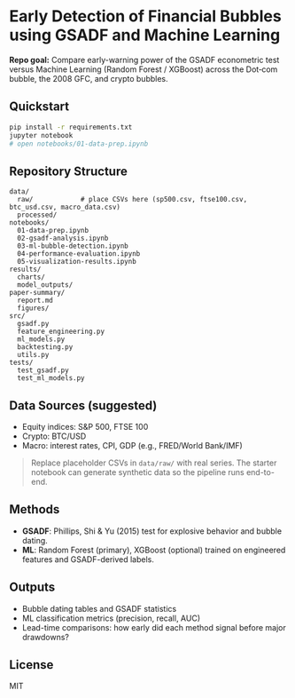 # Early Detection of Financial Bubbles using GSADF and Machine Learning

**Repo goal:** Compare early-warning power of the GSADF econometric test versus Machine Learning (Random Forest / XGBoost) across the Dot‑com bubble, the 2008 GFC, and crypto bubbles.

## Quickstart
```bash
pip install -r requirements.txt
jupyter notebook
# open notebooks/01-data-prep.ipynb
```

## Repository Structure
```
data/
  raw/            # place CSVs here (sp500.csv, ftse100.csv, btc_usd.csv, macro_data.csv)
  processed/
notebooks/
  01-data-prep.ipynb
  02-gsadf-analysis.ipynb
  03-ml-bubble-detection.ipynb
  04-performance-evaluation.ipynb
  05-visualization-results.ipynb
results/
  charts/
  model_outputs/
paper-summary/
  report.md
  figures/
src/
  gsadf.py
  feature_engineering.py
  ml_models.py
  backtesting.py
  utils.py
tests/
  test_gsadf.py
  test_ml_models.py
```

## Data Sources (suggested)
- Equity indices: S&P 500, FTSE 100
- Crypto: BTC/USD
- Macro: interest rates, CPI, GDP (e.g., FRED/World Bank/IMF)

> Replace placeholder CSVs in `data/raw/` with real series. The starter notebook can generate synthetic data so the pipeline runs end-to-end.

## Methods
- **GSADF**: Phillips, Shi & Yu (2015) test for explosive behavior and bubble dating.
- **ML**: Random Forest (primary), XGBoost (optional) trained on engineered features and GSADF-derived labels.

## Outputs
- Bubble dating tables and GSADF statistics
- ML classification metrics (precision, recall, AUC)
- Lead-time comparisons: how early did each method signal before major drawdowns?

## License
MIT
